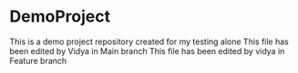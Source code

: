 # DemoProject
This is a demo project repository created for my testing alone
This file has been edited by Vidya in Main branch
This file has been edited by vidya in Feature branch
